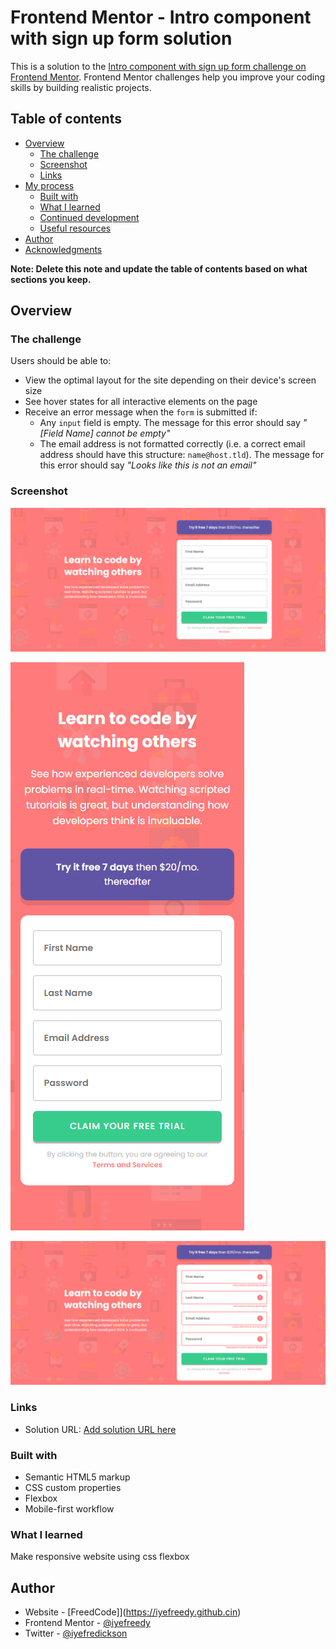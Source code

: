 # Frontend Mentor - Intro component with sign up form solution

This is a solution to the [Intro component with sign up form challenge on Frontend Mentor](https://www.frontendmentor.io/challenges/intro-component-with-signup-form-5cf91bd49edda32581d28fd1). Frontend Mentor challenges help you improve your coding skills by building realistic projects.

## Table of contents

- [Overview](#overview)
  - [The challenge](#the-challenge)
  - [Screenshot](#screenshot)
  - [Links](#links)
- [My process](#my-process)
  - [Built with](#built-with)
  - [What I learned](#what-i-learned)
  - [Continued development](#continued-development)
  - [Useful resources](#useful-resources)
- [Author](#author)
- [Acknowledgments](#acknowledgments)

**Note: Delete this note and update the table of contents based on what sections you keep.**

## Overview

### The challenge

Users should be able to:

- View the optimal layout for the site depending on their device's screen size
- See hover states for all interactive elements on the page
- Receive an error message when the `form` is submitted if:
  - Any `input` field is empty. The message for this error should say _"[Field Name] cannot be empty"_
  - The email address is not formatted correctly (i.e. a correct email address should have this structure: `name@host.tld`). The message for this error should say _"Looks like this is not an email"_

### Screenshot

![](./images/screenshots/1.png)

![](./images/screenshots/2.png)

![](./images/screenshots/3.png)

### Links

- Solution URL: [Add solution URL here](https://iyefreedy.github.io/intro-component-with-signup-form)

### Built with

- Semantic HTML5 markup
- CSS custom properties
- Flexbox
- Mobile-first workflow

### What I learned

Make responsive website using css flexbox

## Author

- Website - [FreedCode]](https://iyefreedy.github.cin)
- Frontend Mentor - [@iyefreedy](https://www.frontendmentor.io/profile/iyefreedy)
- Twitter - [@iyefredickson](https://www.twitter.com/iyefredickson)
